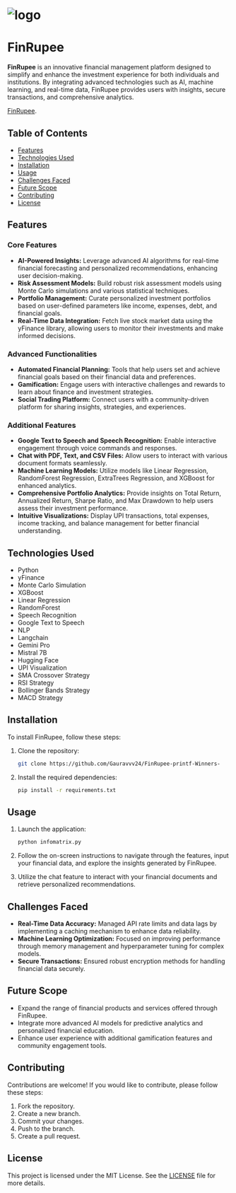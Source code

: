 # ![logo](https://github.com/user-attachments/assets/99359293-086e-4cde-a7ac-03e67ad2f222)
# FinRupee 

**FinRupee** is an innovative financial management platform designed to simplify and enhance the investment experience for both individuals and institutions. By integrating advanced technologies such as AI, machine learning, and real-time data, FinRupee provides users with insights, secure transactions, and comprehensive analytics.

[FinRupee](https://www.canva.com/design/DAGSKyOyuxE/S-kGyBtRTNR1LSmAxNCMPQ/watch?utm_content=DAGSKyOyuxE&utm_campaign=share_your_design&utm_medium=link&utm_source=shareyourdesignpanel). 


## Table of Contents

- [Features](#features)
- [Technologies Used](#technologies-used)
- [Installation](#installation)
- [Usage](#usage)
- [Challenges Faced](#challenges-faced)
- [Future Scope](#future-scope)
- [Contributing](#contributing)
- [License](#license)

## Features

### Core Features

- **AI-Powered Insights:** Leverage advanced AI algorithms for real-time financial forecasting and personalized recommendations, enhancing user decision-making.
- **Risk Assessment Models:** Build robust risk assessment models using Monte Carlo simulations and various statistical techniques.
- **Portfolio Management:** Curate personalized investment portfolios based on user-defined parameters like income, expenses, debt, and financial goals.
- **Real-Time Data Integration:** Fetch live stock market data using the yFinance library, allowing users to monitor their investments and make informed decisions.

### Advanced Functionalities

- **Automated Financial Planning:** Tools that help users set and achieve financial goals based on their financial data and preferences.
- **Gamification:** Engage users with interactive challenges and rewards to learn about finance and investment strategies.
- **Social Trading Platform:** Connect users with a community-driven platform for sharing insights, strategies, and experiences.

### Additional Features

- **Google Text to Speech and Speech Recognition:** Enable interactive engagement through voice commands and responses.
- **Chat with PDF, Text, and CSV Files:** Allow users to interact with various document formats seamlessly.
- **Machine Learning Models:** Utilize models like Linear Regression, RandomForest Regression, ExtraTrees Regression, and XGBoost for enhanced analytics.
- **Comprehensive Portfolio Analytics:** Provide insights on Total Return, Annualized Return, Sharpe Ratio, and Max Drawdown to help users assess their investment performance.
- **Intuitive Visualizations:** Display UPI transactions, total expenses, income tracking, and balance management for better financial understanding.

## Technologies Used

- Python
- yFinance
- Monte Carlo Simulation
- XGBoost
- Linear Regression
- RandomForest
- Speech Recognition
- Google Text to Speech
- NLP
- Langchain
- Gemini Pro
- Mistral 7B
- Hugging Face
- UPI Visualization
- SMA Crossover Strategy
- RSI Strategy
- Bollinger Bands Strategy
- MACD Strategy

## Installation

To install FinRupee, follow these steps:

1. Clone the repository:
   ```bash
   git clone https://github.com/Gauravvv24/FinRupee-printf-Winners-
   ```

2. Install the required dependencies:
   ```bash
   pip install -r requirements.txt
   ```

## Usage

1. Launch the application:
   ```bash
   python infomatrix.py
   ```

2. Follow the on-screen instructions to navigate through the features, input your financial data, and explore the insights generated by FinRupee.

3. Utilize the chat feature to interact with your financial documents and retrieve personalized recommendations.

## Challenges Faced

- **Real-Time Data Accuracy:** Managed API rate limits and data lags by implementing a caching mechanism to enhance data reliability.
- **Machine Learning Optimization:** Focused on improving performance through memory management and hyperparameter tuning for complex models.
- **Secure Transactions:** Ensured robust encryption methods for handling financial data securely.

## Future Scope

- Expand the range of financial products and services offered through FinRupee.
- Integrate more advanced AI models for predictive analytics and personalized financial education.
- Enhance user experience with additional gamification features and community engagement tools.

## Contributing

Contributions are welcome! If you would like to contribute, please follow these steps:

1. Fork the repository.
2. Create a new branch.
3. Commit your changes.
4. Push to the branch.
5. Create a pull request.

## License

This project is licensed under the MIT License. See the [LICENSE](LICENSE) file for more details.

